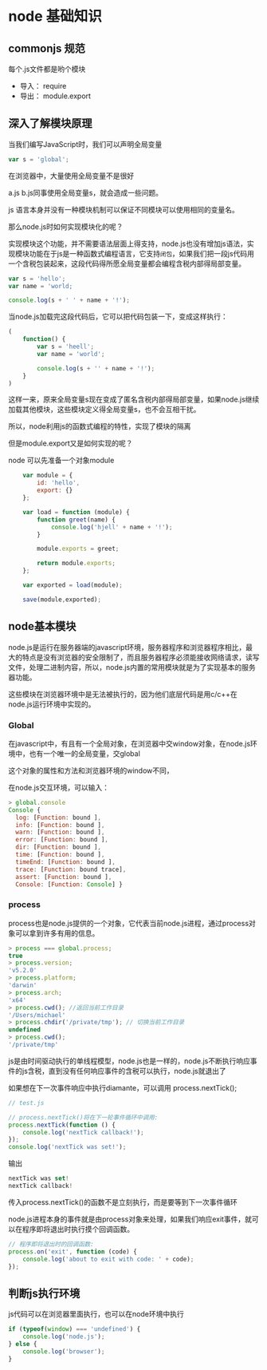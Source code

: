 # node 基础知识
## commonjs 规范

每个.js文件都是哟个模块

- 导入：
require
- 导出：
module.export

## 深入了解模块原理

当我们编写JavaScript时，我们可以声明全局变量
```js
var s = 'global';
```

在浏览器中，大量使用全局变量不是很好

a.js  b.js同事使用全局变量s，就会造成一些问题。

js 语言本身并没有一种模块机制可以保证不同模块可以使用相同的变量名。

那么node.js时如何实现模块化的呢？

实现模块这个功能，并不需要语法层面上得支持，node.js也没有增加js语法，实现模块功能在于js是一种函数式编程语言，它支持`闭包`，如果我们把一段js代码用一个含税包装起来，这段代码得所愿全局变量都会编程含税内部得局部变量。

```js
var s = 'hello';
var name = 'world;

console.log(s + ' ' + name + '!');
```

当node.js加载完这段代码后，它可以把代码包装一下，变成这样执行：

```js
(
    function() {
        var s = 'heell';
        var name = 'world';

        console.log(s + '' + name + '!');
    }
)
```

这样一来，原来全局变量s现在变成了匿名含税内部得局部变量，如果node.js继续加载其他模块，这些模块定义得全局变量s，也不会互相干扰。

所以，node利用js的函数式编程的特性，实现了模块的隔离


但是module.export又是如何实现的呢？

node 可以先准备一个对象module

```js
    var module = {
        id: 'hello',
        export: {}
    };

    var load = function (module) {
        function greet(name) {
            console.log('hjell' + name + '!');
        }

        module.exports = greet;

        return module.exports;
    };

    var exported = load(module);

    save(module,exported);
```

## node基本模块

node.js是运行在服务器端的javascript环境，服务器程序和浏览器程序相比，最大的特点是没有浏览器的安全限制了，而且服务器程序必须能接收网络请求，读写文件，处理二进制内容，所以，node.js内置的常用模块就是为了实现基本的服务器功能。

这些模块在浏览器环境中是无法被执行的，因为他们底层代码是用c/c++在node.js运行环境中实现的。

### Global
在javascript中，有且有一个全局对象，在浏览器中交window对象，在node.js环境中，也有一个唯一的全局变量，交global

这个对象的属性和方法和浏览器环境的window不同，

在node.js交互环境，可以输入：
```js
> global.console
Console {
  log: [Function: bound ],
  info: [Function: bound ],
  warn: [Function: bound ],
  error: [Function: bound ],
  dir: [Function: bound ],
  time: [Function: bound ],
  timeEnd: [Function: bound ],
  trace: [Function: bound trace],
  assert: [Function: bound ],
  Console: [Function: Console] }
```


### process
process也是node.js提供的一个对象，它代表当前node.js进程，通过process对象可以拿到许多有用的信息。
```js
> process === global.process;
true
> process.version;
'v5.2.0'
> process.platform;
'darwin'
> process.arch;
'x64'
> process.cwd(); //返回当前工作目录
'/Users/michael'
> process.chdir('/private/tmp'); // 切换当前工作目录
undefined
> process.cwd();
'/private/tmp'
```

js是由时间驱动执行的单线程模型，node.js也是一样的，node.js不断执行响应事件的js含税，直到没有任何响应事件的含税可以执行，node.js就退出了

如果想在下一次事件响应中执行diamante，可以调用 process.nextTick();

```js
// test.js

// process.nextTick()将在下一轮事件循环中调用:
process.nextTick(function () {
    console.log('nextTick callback!');
});
console.log('nextTick was set!');
```
输出
```js
nextTick was set!
nextTick callback!
```
传入process.nextTick()的函数不是立刻执行，而是要等到下一次事件循环


node.js进程本身的事件就是由process对象来处理，如果我们响应exit事件，就可以在程序即将退出时执行摸个回调函数。
```js
// 程序即将退出时的回调函数:
process.on('exit', function (code) {
    console.log('about to exit with code: ' + code);
});
```

## 判断js执行环境
js代码可以在浏览器里面执行，也可以在node环境中执行
```js
if (typeof(window) === 'undefined') {
    console.log('node.js');
} else {
    console.log('browser');
}
```

